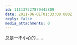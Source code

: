 ```yaml
---
id: 111137527879443809
date: 2011-06-01T01:33:00.000Z
reply: false
media_attachments: 0
---
```


总是一不小心的…… ​​​​

